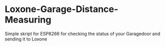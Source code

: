 # Loxone-Garage-Distance-Measuring
Simple skript for ESP8266 for checking the status of your Garagedoor and sending it to Loxone
